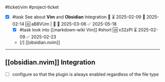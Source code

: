 #ticket/vim #project-ticket

- [x] #task See about **Vim** and **Obsidian** Integration 🔼 ⏳ 2025-02-09 📅 2025-02-14 🆔 aB8VUm | 🔼 📅 2025-03-06 ✅ 2025-05-18
	- [x] #task look into [[markdown-wiki Vim]] #short 🆔 x32zPI ⏳ 2025-02-09 ✅ 2025-02-23
	- [/] [[obsidian.nvim]]

___

## [[obsidian.nvim]] Integration

- [ ] configure so that the plugin is always enabled regardless of the file type
